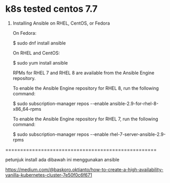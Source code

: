 # k8s   tested centos 7.7

1.  Installing Ansible on RHEL, CentOS, or Fedora

    On Fedora:

    $ sudo dnf install ansible

    On RHEL and CentOS:

    $ sudo yum install ansible

    RPMs for RHEL 7 and RHEL 8 are available from the Ansible Engine repository.

    To enable the Ansible Engine repository for RHEL 8, run the following command:

    $ sudo subscription-manager repos --enable ansible-2.9-for-rhel-8-x86_64-rpms

    To enable the Ansible Engine repository for RHEL 7, run the following command:

    $ sudo subscription-manager repos --enable rhel-7-server-ansible-2.9-rpms


 


   ===================================================


petunjuk install ada dibawah ini menggunakan ansible
  
https://medium.com/@baskoro.oktianto/how-to-create-a-high-availability-vanilla-kubernetes-cluster-7e50f0c6f671
